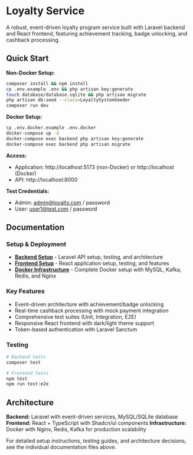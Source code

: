 # Loyalty Service

A robust, event-driven loyalty program service built with Laravel backend and React frontend, featuring achievement tracking, badge unlocking, and cashback processing.

## Quick Start

**Non-Docker Setup:**
```bash
composer install && npm install
cp .env.example .env && php artisan key:generate
touch database/database.sqlite && php artisan migrate
php artisan db:seed --class=LoyaltySystemSeeder
composer run dev
```

**Docker Setup:**
```bash
cp .env.docker.example .env.docker
docker-compose up -d
docker-compose exec backend php artisan key:generate
docker-compose exec backend php artisan migrate
```

**Access:**
- Application: http://localhost:5173 (non-Docker) or http://localhost (Docker)
- API: http://localhost:8000

**Test Credentials:**
- Admin: admin@loyalty.com / password
- User: user1@test.com / password

## Documentation

### Setup & Deployment
- **[Backend Setup](README-Backend.md)** - Laravel API setup, testing, and architecture
- **[Frontend Setup](README-Frontend.md)** - React application setup, testing, and features  
- **[Docker Infrastructure](README-Docker.md)** - Complete Docker setup with MySQL, Kafka, Redis, and Nginx

### Key Features
- Event-driven architecture with achievement/badge unlocking
- Real-time cashback processing with mock payment integration
- Comprehensive test suites (Unit, Integration, E2E)
- Responsive React frontend with dark/light theme support
- Token-based authentication with Laravel Sanctum

### Testing
```bash
# Backend tests
composer test

# Frontend tests  
npm test
npm run test:e2e
```

## Architecture

**Backend:** Laravel with event-driven services, MySQL/SQLite database
**Frontend:** React + TypeScript with Shadcn/ui components
**Infrastructure:** Docker with Nginx, Redis, Kafka for production scalability

For detailed setup instructions, testing guides, and architecture decisions, see the individual documentation files above.